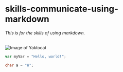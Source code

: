 # skills-communicate-using-markdown
###### This is for the skills of using markdown.
![Image of Yaktocat](https://octodex.github.com/images/yaktocat.png)

``` javascript
var myVar = "Hello, world!";
```

``` C
char a = "H";
```
